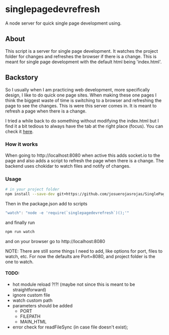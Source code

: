 # singlepagedevrefresh
A node server for quick single page development using.

## About
This script is a server for single page development. It watches the project folder for changes and refreshes the browser if there is a change. This is meant for single page development with the default html being 'index.html'.

## Backstory
So I usually when I am practicing web development, more specifically design, I like to do quick one page sites. When making these one pages I think the biggest waste of time is switching to a browser and refreshing the page to see the changes. This is were this server comes in. It is meant to refresh a page when there is a change.

I tried a while back to do something without modifying the index.html but I find it a bit tedious to always have the tab at the right place (focus). You can check it [here](https://github.com/josuerojasrojas/BrowserRefresh).

### How it works
When going to http://localhost:8080 when active this adds socket.io to the page and also adds a script to refresh the page when there is a change. The backend uses chokidar to watch files and notify of changes.

### Usage
```bash
# in your project folder
npm install --save-dev git+https://github.com/josuerojasrojas/SinglePageDevRefresh
```
Then in the package.json add to scripts
```javascript
"watch": "node -e 'require(`singlepagedevrefresh`)();'"
```
and finally run
```bash
npm run watch
```
and on your browser go to http://localhost:8080

NOTE: There are still some things I need to add, like options for port, files to watch, etc. For now the defaults are Port=8080, and project folder is the one to watch.

#### TODO:
- hot module reload ?!?! (maybe not since this is meant to be straightforward)
- ignore custom file
- watch custom path
- parameters should be added
  - PORT
  - FILEPATH
  - MAIN_HTML
- error check for readFileSync (in case file doesn't exist);
